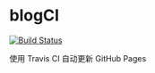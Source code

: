# blogCI
[![Build Status](https://www.travis-ci.org/marzlia/blogCI.svg?branch=master)](https://www.travis-ci.org/marzlia/blogCI)

使用 Travis CI 自动更新 GitHub Pages
